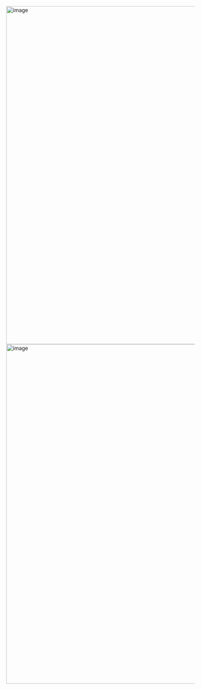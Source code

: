 <img width="1432" height="903" alt="image" src="https://github.com/user-attachments/assets/500c6be2-4b88-40c5-a0e0-6c2e7c8be9d9" />



<img width="1518" height="907" alt="image" src="https://github.com/user-attachments/assets/100d67e5-cbd3-4f79-8259-a729af3fa7a9" />
